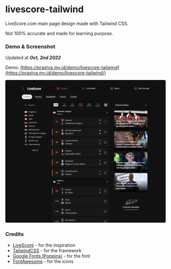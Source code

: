 # livescore-tailwind

LiveScore.com main page design made with Tailwind CSS.

Not 100% accurate and made for learning purpose.

### Demo & Screenshot

Updated at **_Oct, 2nd 2022_**

Demo: [https://prastya.my.id/demo/livescore-tailwind](https://prastya.my.id/demo/livescore-tailwind/)

![Screenshot / Oct, 2nd 2022](https://github.com/prastya28/livescore-tailwind/blob/main/public/img/ss_01.png)

### Credits

- [LiveScore](https://www.livescore.com) - for the inspiration
- [TailwindCSS](https://tailwindcss.com) - for the framework
- [Google Fonts (Poppins)](https://fonts.google.com/specimen/Poppins) - for the font
- [FontAwesome](https://fontawesome.com/icons) - for the icons
